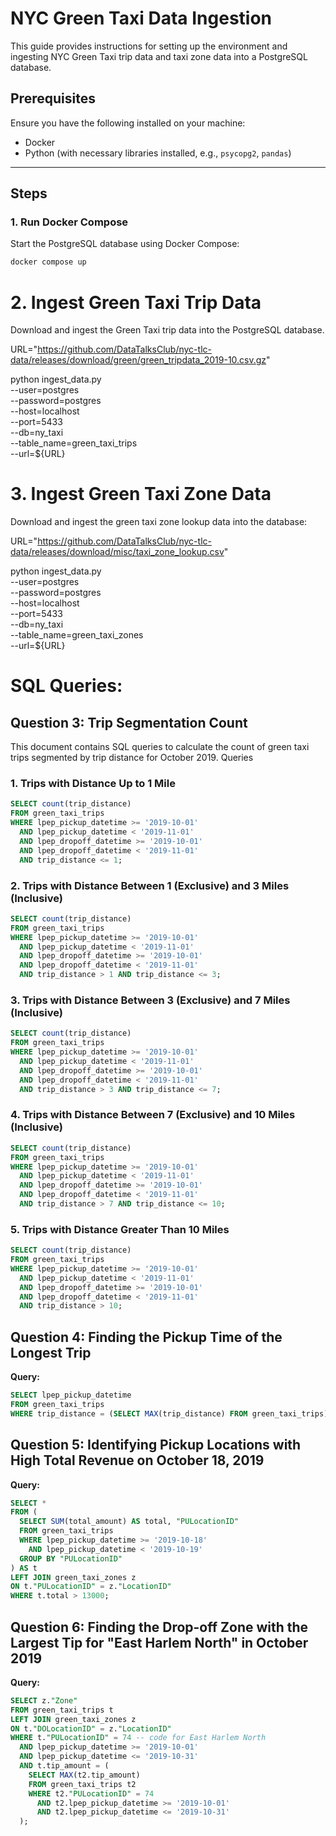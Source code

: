 # NYC Green Taxi Data Ingestion

This guide provides instructions for setting up the environment and ingesting NYC Green Taxi trip data and taxi zone data into a PostgreSQL database.

## Prerequisites

Ensure you have the following installed on your machine:
- Docker
- Python (with necessary libraries installed, e.g., `psycopg2`, `pandas`)

---

## Steps

### 1. Run Docker Compose

Start the PostgreSQL database using Docker Compose:

```bash
docker compose up
```

# 2. Ingest Green Taxi Trip Data

Download and ingest the Green Taxi trip data into the PostgreSQL database.

URL="https://github.com/DataTalksClub/nyc-tlc-data/releases/download/green/green_tripdata_2019-10.csv.gz"

python ingest_data.py \
  --user=postgres \
  --password=postgres \
  --host=localhost \
  --port=5433 \
  --db=ny_taxi \
  --table_name=green_taxi_trips \
  --url=${URL}



# 3. Ingest Green Taxi Zone Data
Download and ingest the green taxi zone lookup data into the database:

URL="https://github.com/DataTalksClub/nyc-tlc-data/releases/download/misc/taxi_zone_lookup.csv"

python ingest_data.py \
  --user=postgres \
  --password=postgres \
  --host=localhost \
  --port=5433 \
  --db=ny_taxi \
  --table_name=green_taxi_zones \
  --url=${URL}


# SQL Queries: 

## Question 3: Trip Segmentation Count

This document contains SQL queries to calculate the count of green taxi trips segmented by trip distance for October 2019.
Queries

### 1. Trips with Distance Up to 1 Mile

```sql
SELECT count(trip_distance) 
FROM green_taxi_trips
WHERE lpep_pickup_datetime >= '2019-10-01' 
  AND lpep_pickup_datetime < '2019-11-01'
  AND lpep_dropoff_datetime >= '2019-10-01' 
  AND lpep_dropoff_datetime < '2019-11-01'
  AND trip_distance <= 1;
```

### 2. Trips with Distance Between 1 (Exclusive) and 3 Miles (Inclusive)

```sql
SELECT count(trip_distance) 
FROM green_taxi_trips
WHERE lpep_pickup_datetime >= '2019-10-01' 
  AND lpep_pickup_datetime < '2019-11-01'
  AND lpep_dropoff_datetime >= '2019-10-01' 
  AND lpep_dropoff_datetime < '2019-11-01'
  AND trip_distance > 1 AND trip_distance <= 3;
```


### 3. Trips with Distance Between 3 (Exclusive) and 7 Miles (Inclusive)

```sql
SELECT count(trip_distance) 
FROM green_taxi_trips
WHERE lpep_pickup_datetime >= '2019-10-01' 
  AND lpep_pickup_datetime < '2019-11-01'
  AND lpep_dropoff_datetime >= '2019-10-01' 
  AND lpep_dropoff_datetime < '2019-11-01'
  AND trip_distance > 3 AND trip_distance <= 7;
```

### 4. Trips with Distance Between 7 (Exclusive) and 10 Miles (Inclusive)

```sql
SELECT count(trip_distance) 
FROM green_taxi_trips
WHERE lpep_pickup_datetime >= '2019-10-01' 
  AND lpep_pickup_datetime < '2019-11-01'
  AND lpep_dropoff_datetime >= '2019-10-01' 
  AND lpep_dropoff_datetime < '2019-11-01'
  AND trip_distance > 7 AND trip_distance <= 10;
```

### 5. Trips with Distance Greater Than 10 Miles
```sql
SELECT count(trip_distance) 
FROM green_taxi_trips
WHERE lpep_pickup_datetime >= '2019-10-01' 
  AND lpep_pickup_datetime < '2019-11-01'
  AND lpep_dropoff_datetime >= '2019-10-01' 
  AND lpep_dropoff_datetime < '2019-11-01'
  AND trip_distance > 10;
```


## Question 4: Finding the Pickup Time of the Longest Trip

**Query:**

```sql
SELECT lpep_pickup_datetime
FROM green_taxi_trips
WHERE trip_distance = (SELECT MAX(trip_distance) FROM green_taxi_trips);
```

## Question 5: Identifying Pickup Locations with High Total Revenue on October 18, 2019

**Query:**

```sql
SELECT * 
FROM (
  SELECT SUM(total_amount) AS total, "PULocationID"
  FROM green_taxi_trips 
  WHERE lpep_pickup_datetime >= '2019-10-18'
    AND lpep_pickup_datetime < '2019-10-19'
  GROUP BY "PULocationID"
) AS t
LEFT JOIN green_taxi_zones z
ON t."PULocationID" = z."LocationID"
WHERE t.total > 13000;
```

## Question 6: Finding the Drop-off Zone with the Largest Tip for "East Harlem North" in October 2019

**Query:**

```sql
SELECT z."Zone"
FROM green_taxi_trips t
LEFT JOIN green_taxi_zones z
ON t."DOLocationID" = z."LocationID"
WHERE t."PULocationID" = 74 -- code for East Harlem North
  AND lpep_pickup_datetime >= '2019-10-01'
  AND lpep_pickup_datetime <= '2019-10-31'
  AND t.tip_amount = (
    SELECT MAX(t2.tip_amount)
    FROM green_taxi_trips t2
    WHERE t2."PULocationID" = 74
      AND t2.lpep_pickup_datetime >= '2019-10-01'
      AND t2.lpep_pickup_datetime <= '2019-10-31'
  );
```

